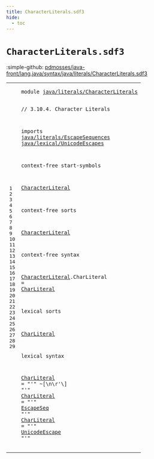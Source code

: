 ```yaml
---
title: CharacterLiterals.sdf3
hide:
  - toc
---
```


# `CharacterLiterals.sdf3`

:simple-github: [pdmosses/java-front/lang.java/syntax/java/literals/CharacterLiterals.sdf3]

[pdmosses/java-front/lang.java/syntax/java/literals/CharacterLiterals.sdf3]: https://github.com/pdmosses/java-front/blob/master/lang.java/syntax/java/literals/CharacterLiterals.sdf3 "The source file on GitHub"

<div class="sdf3"><table class="highlighttable"><tbody><tr><td class="linenos"><div class="linenodiv"><pre><span></span>1
2
3
4
5
6
7
8
9
10
11
12
13
14
15
16
17
18
19
20
21
22
23
24
25
26
27
28
29
</pre></div></td>
<td class="code"><pre><code><span class="keyword">module</span> <a href="../Main.sdf3/#java/literals/CharacterLiterals_158_189" id="java/literals/CharacterLiterals_7_38" title="Referenced at ../Main.sdf3 line 9">java/literals/CharacterLiterals</a>

<span class="layout">// 3.10.4. Character Literals</span>

<span class="keyword">imports</span>
  <a href="../EscapeSequences.sdf3/#java/literals/EscapeSequences_7_36" id="java/literals/EscapeSequences_81_110" title="Defined at ../EscapeSequences.sdf3 line 1">java/literals/EscapeSequences</a>
  <a href="../../lexical/UnicodeEscapes.sdf3/#java/lexical/UnicodeEscapes_7_34" id="java/lexical/UnicodeEscapes_113_140" title="Defined at ../../lexical/UnicodeEscapes.sdf3 line 1">java/lexical/UnicodeEscapes</a>
  
<span class="keyword">context-free start-symbols</span>
  
  <a href="#CharacterLiteral_222_238" id="CharacterLiteral_176_192" title="Defined at line 15, 19">CharacterLiteral</a>  
  
<span class="keyword">context-free sorts</span>
  
  <a href="#CharacterLiteral_176_192" id="CharacterLiteral_222_238" title="Referenced at line 11; ../Main.sdf3 line 22">CharacterLiteral</a>  
  
<span class="keyword">context-free syntax</span>

  <a href="#CharacterLiteral_176_192" id="CharacterLiteral_267_283" title="Referenced at line 11; ../Main.sdf3 line 22">CharacterLiteral</a>.<span class="cons_Constructor"><span id="CharLiteral_284_295" title="Not referenced locally, nor via imports">CharLiteral</span></span> = <a href="#CharLiteral_332_343" id="CharLiteral_298_309" title="Defined at line 23, 27, 28, 29">CharLiteral</a>  
  
<span class="keyword">lexical sorts</span>

  <a href="#CharLiteral_298_309" id="CharLiteral_332_343" title="Referenced at line 19">CharLiteral</a>  

<span class="keyword">lexical syntax</span>

  <a href="#CharLiteral_298_309" id="CharLiteral_365_376" title="Referenced at line 19">CharLiteral</a> = <span class="cons_Lit">"'"</span> ~[\n\r\'\\] <span class="cons_Lit">"'"</span>
  <a href="#CharLiteral_298_309" id="CharLiteral_401_412" title="Referenced at line 19">CharLiteral</a> = <span class="cons_Lit">"'"</span> <a href="../EscapeSequences.sdf3/#EscapeSeq_119_128" id="EscapeSeq_419_428" title="Defined at ../EscapeSequences.sdf3 line 7, 8">EscapeSeq</a> <span class="cons_Lit">"'"</span>
  <a href="#CharLiteral_298_309" id="CharLiteral_435_446" title="Referenced at line 19">CharLiteral</a> = <span class="cons_Lit">"'"</span> <a href="../../lexical/UnicodeEscapes.sdf3/#UnicodeEscape_71_84" id="UnicodeEscape_453_466" title="Defined at ../../lexical/UnicodeEscapes.sdf3 line 7">UnicodeEscape</a> <span class="cons_Lit">"'"</span>
</code></pre></td></tr></tbody></table></div>